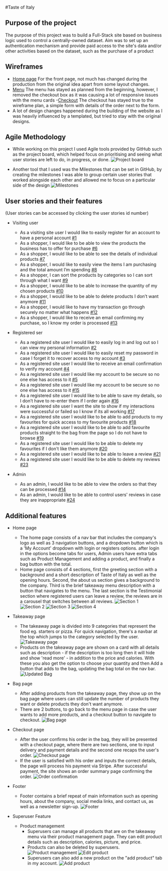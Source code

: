 #Taste of Italy

## Purpose of the project

The purpose of this project was to build a Full-Stack site based on business logic used to control a centrally-owned dataset. Aim was to set up an authentication mechanism and provide paid access to the site's data and/or other activities based on the dataset, such as the purchase of a product

## Wireframes
- [Home page](readme_media/wireframe1.PNG) For the front page, not much has changed during the production from the original idea apart from some layout changes.
- [Menu](readme_media/wireframe2.PNG) The menu has stayed as planned from the beginning, however, I removed the checkout box as it was causing a lot of responsive issues with the menu cards
-[Checkout](readme_media/wireframe3.PNG) The checkout has stayed true to the wireframe plan, a simple form with details of the order next to the form.
- A lot of design changes happened during the building of the website as I was heavily influenced by a templated, but tried to stay with the original designs.

## Agile Methodology
- While working on this project I used Agile tools provided by GitHub such as the project board, which helped focus on prioritising and seeing what user stories are left to do, in progress, or done.
![Project board](readme_media/projectboard.PNG)

- Another tool that I used was the Milestones that can be set in GitHub, by creating the milestones I was able to group certain user stories that worked alongside each other and allowed me to focus on a particular side of the design 
![Milestones](readme_media/sprints.PNG)

## User stories and their features
(User stories can be accessed by clicking the user stories id number)

- Visiting user
    - As a visiting site user I would like to easily register for an account to have a personal account [#1](https://github.com/kcichy37/fifth_portfolio_project/issues/1)
    - As a shopper, I would like to be able to view the products the business has to offer for purchase [#6](https://github.com/kcichy37/fifth_portfolio_project/issues/6)
    - As a shopper, I would like to be able to see the details of individual products [#7](https://github.com/kcichy37/fifth_portfolio_project/issues/7)
    - As a shopper, I would like to easily view the items I am purchasing and the total amount I’m spending [#8](https://github.com/kcichy37/fifth_portfolio_project/issues/8)
    - As a shopper, I can sort the products by categories so I can sort through what I want [#9](https://github.com/kcichy37/fifth_portfolio_project/issues/9)
    - As a shopper, I would like to be able to increase the quantity of my chosen products [#10](https://github.com/kcichy37/fifth_portfolio_project/issues/10)
    - As a shopper, I would like to be able to delete products I don’t want anymore [#11](https://github.com/kcichy37/fifth_portfolio_project/issues/11)
    - As a shopper, I would like to have my transaction go through securely no matter what happens [#12](https://github.com/kcichy37/fifth_portfolio_project/issues/12)
    - As a shopper, I would like to receive an email confirming my purchase, so I know my order is processed [#13](https://github.com/kcichy37/fifth_portfolio_project/issues/13)

- Registered ser
    - As a registered site user I would like to easily log in and log out so I can view my personal information [#2](https://github.com/kcichy37/fifth_portfolio_project/issues/2)
    - As a registered site user I would like to easily reset my password in case I forget it to recover access to my account [#3](https://github.com/kcichy37/fifth_portfolio_project/issues/3)
    - As a registered site user I would like to receive an email confirmation to verify my account [#4](https://github.com/kcichy37/fifth_portfolio_project/issues/4)
    - As a registered site user I would like my account to be secure so no one else has access to it [#5](https://github.com/kcichy37/fifth_portfolio_project/issues/5)
    - As a registered site user I would like my account to be secure so no one else has access to it [#15](https://github.com/kcichy37/fifth_portfolio_project/issues/15)
    - As a registered site user I would like to be able to save my details, so I don’t have to re-enter them if I order again [#16](https://github.com/kcichy37/fifth_portfolio_project/issues/16)
    - As a registered site user I want the site to show if my interactions were successful or failed so I know if its all working [#17](https://github.com/kcichy37/fifth_portfolio_project/issues/17)
    - As a registered site user I would like to be able to add products to my favourites for quick access to my favourite products [#18](https://github.com/kcichy37/fifth_portfolio_project/issues/18)
    - As a registered site user I would like to be able to add favourite products straight to the bag from the page so I do not have to browse [#19](https://github.com/kcichy37/fifth_portfolio_project/issues/19)
    - As a registered site user I would like to be able to delete my favourites if I don't like them anymore [#20](https://github.com/kcichy37/fifth_portfolio_project/issues/20)
    - As a registered site user I would like to be able to leave a review [#21](https://github.com/kcichy37/fifth_portfolio_project/issues/21)
    - As a registered site user I would like to be able to delete my reviews [#23](https://github.com/kcichy37/fifth_portfolio_project/issues/23)

- Admin
    - As an admin, I would like to be able to view the orders so that they can be processed [#14](https://github.com/kcichy37/fifth_portfolio_project/issues/14)
    - As an admin, I would like to be able to control users' reviews in case they are inappropriate [#24](https://github.com/kcichy37/fifth_portfolio_project/issues/24)


## Additional features 

- Home page
    - The home page consists of a nav bar that includes the company's logo as well as 3 navigation buttons, and a dropdown button which is a 'My Account' dropdown with login or registers options. after login in the options become tabs for users, Admin users have extra tabs such as Product Management and adding a product, and finally a bag button with the total.
    - Home page consists of 4 sections, first the greeting section with a background and a short description of Taste of Italy as well as the opening hours. Second, the about us section gives a background to the company. Third is the brief takeaway menu description with a button that navigates to the menu. The last section is the Testimonial section where registered users can leave a review, the reviews are in a carousel that switches between all reviews.
    ![Section 1](readme_media/section1.PNG "First Section")
    ![Section 2](readme_media/section2.PNG "Second Section")
    ![Section 3](readme_media/section3.PNG "Third Section")
    ![Section 4](readme_media/section4.PNG "Fourth Section")

- Takeaway page
    - The takeaway page is divided into 9 categories that represent the food eg. starters or pizza. For quick navigation, there's a navbar at the top which jumps to the category selected by the user.
    ![Takeaway page](readme_media/takeaway.PNG "Takeaway page")
    - Products on the takeaway page are shown on a card with all details such as description - if the description is too long then it will hide and show 'read more' - in addition to the price and calories. With these you also get the option to choose your quantity and then Add a button that adds to the bag, updating the bag total on the nav bar.
    ![Updated Bag](readme_media/bagupdate.PNG "Updated bag")

- Bag page
    - After adding products from the takeaway page, they show up on the bag page where users can still update the number of products they want or delete products they don't want anymore.
    - There are 2 buttons, to go back to the menu page in case the user wants to add more products, and a checkout button to navigate to checkout. 
    ![Bag page](readme_media/bag.PNG "Bag page")

- Checkout page
    - After the user confirms his order in the bag, they will be presented with a checkout page, where there are two sections, one to input delivery and payment details and the second one recaps the user's order. 
    ![Checkout page](readme_media/checkout.PNG "Checkout page")
    - If the user is satisfied with his order and inputs the correct details, the page will process his payment via Stripe. After successful payment, the site shows an order summary page confirming the order.
    ![Order confirmation](readme_media/orderconfirmation.PNG "Order Confirmation")

- Footer
    - Footer contains a brief repeat of main information such as opening hours, about the company, social media links, and contact us, as well as a newsletter sign-up.
    ![Footer](readme_media/footer.PNG "Footer")

- Superuser Feature
    - Product management
        - Superusers can manage all products that are on the takeaway menu via their product management page. They can edit product details such as description, calories, picture, and price.
        - Products can also be deleted by superusers.
        ![Product management](readme_media/crudadmin.PNG "Product management")
        ![Edit product](readme_media/edit.PNG "Edit product")
        - Superusers can also add a new product on the "add product" tab in my account. 
        ![Add product](readme_media/addproduct.PNG "Add product")

